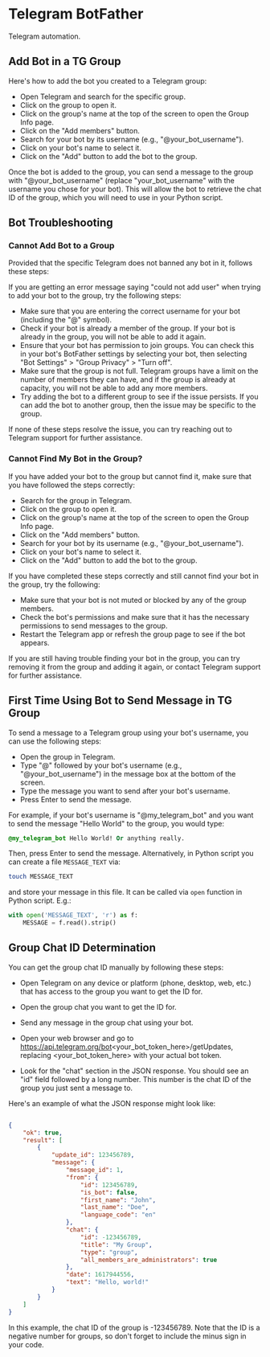 # Telegram BotFather

Telegram automation.

## Add Bot in a TG Group

Here's how to add the bot you created to a Telegram group:

* Open Telegram and search for the specific group.
* Click on the group to open it.
* Click on the group's name at the top of the screen to open the Group Info page.
* Click on the "Add members" button.
* Search for your bot by its username (e.g., "@your_bot_username").
* Click on your bot's name to select it.
* Click on the "Add" button to add the bot to the group.

Once the bot is added to the group, you can send a message to the group with "@your_bot_username" (replace "your_bot_username" with the username you chose for your bot). This will allow the bot to retrieve the chat ID of the group, which you will need to use in your Python script.

## Bot Troubleshooting

### Cannot Add Bot to a Group

Provided that the specific Telegram does not banned any bot in it, follows these steps:

If you are getting an error message saying "could not add user" when trying to add your bot to the group, try the following steps:

* Make sure that you are entering the correct username for your bot (including the "@" symbol).
* Check if your bot is already a member of the group. If your bot is already in the group, you will not be able to add it again.
* Ensure that your bot has permission to join groups. You can check this in your bot's BotFather settings by selecting your bot, then selecting "Bot Settings" > "Group Privacy" > "Turn off".
* Make sure that the group is not full. Telegram groups have a limit on the number of members they can have, and if the group is already at capacity, you will not be able to add any more members.
* Try adding the bot to a different group to see if the issue persists. If you can add the bot to another group, then the issue may be specific to the group.

If none of these steps resolve the issue, you can try reaching out to Telegram support for further assistance.

### Cannot Find My Bot in the Group?

If you have added your bot to the group but cannot find it, make sure that you have followed the steps correctly:

* Search for the group in Telegram.
* Click on the group to open it.
* Click on the group's name at the top of the screen to open the Group Info page.
* Click on the "Add members" button.
* Search for your bot by its username (e.g., "@your_bot_username").
* Click on your bot's name to select it.
* Click on the "Add" button to add the bot to the group.

If you have completed these steps correctly and still cannot find your bot in the group, try the following:

* Make sure that your bot is not muted or blocked by any of the group members.
* Check the bot's permissions and make sure that it has the necessary permissions to send messages to the group.
* Restart the Telegram app or refresh the group page to see if the bot appears.

If you are still having trouble finding your bot in the group, you can try removing it from the group and adding it again, or contact Telegram support for further assistance.

## First Time Using Bot to Send Message in TG Group

To send a message to a Telegram group using your bot's username, you can use the following steps:

* Open the group in Telegram.
* Type "@" followed by your bot's username (e.g., "@your_bot_username") in the message box at the bottom of the screen.
* Type the message you want to send after your bot's username.
* Press Enter to send the message.

For example, if your bot's username is "@my_telegram_bot" and you want to send the message "Hello World" to the group, you would type:

```css
@my_telegram_bot Hello World! Or anything really.
```

Then, press Enter to send the message. Alternatively, in Python script you can create a file `MESSAGE_TEXT` via:

```bash
touch MESSAGE_TEXT
```

and store your message in this file. It can be called via `open` function in Python script. E.g.:

```python
with open('MESSAGE_TEXT', 'r') as f:
    MESSAGE = f.read().strip()
```

## Group Chat ID Determination

You can get the group chat ID manually by following these steps:

* Open Telegram on any device or platform (phone, desktop, web, etc.) that has access to the group you want to get the ID for.

* Open the group chat you want to get the ID for.

* Send any message in the group chat using your bot.

* Open your web browser and go to https://api.telegram.org/bot<your_bot_token_here>/getUpdates, replacing <your_bot_token_here> with your actual bot token.

* Look for the "chat" section in the JSON response. You should see an "id" field followed by a long number. This number is the chat ID of the group you just sent a message to.

Here's an example of what the JSON response might look like:

```json

{
    "ok": true,
    "result": [
        {
            "update_id": 123456789,
            "message": {
                "message_id": 1,
                "from": {
                    "id": 123456789,
                    "is_bot": false,
                    "first_name": "John",
                    "last_name": "Doe",
                    "language_code": "en"
                },
                "chat": {
                    "id": -123456789,
                    "title": "My Group",
                    "type": "group",
                    "all_members_are_administrators": true
                },
                "date": 1617944556,
                "text": "Hello, world!"
            }
        }
    ]
}
```

In this example, the chat ID of the group is -123456789. Note that the ID is a negative number for groups, so don't forget to include the minus sign in your code.
